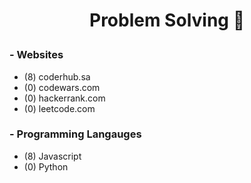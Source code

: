 # <p align="center">Problem Solving :brain:</p>

### - Websites

- (8) coderhub.sa
- (0) codewars.com
- (0) hackerrank.com
- (0) leetcode.com

### - Programming Langauges

- (8) Javascript
- (0) Python